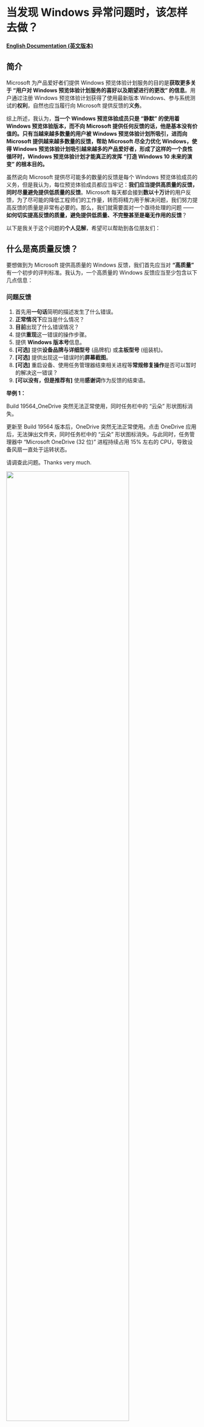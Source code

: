 # 当发现 Windows 异常问题时，该怎样去做？

[**English Documentation (英文版本)**](https://github.com/Lingggao/Microsoft_Insider_Program/tree/master/Microsoft%20Windows%20Insider%20Program/What%20should%20we%20do%20when%20find%20a%20Windows%20issue)

## 简介

Microsoft 为产品爱好者们提供 Windows 预览体验计划服务的目的是**获取更多关于 “用户对 Windows 预览体验计划服务的喜好以及期望进行的更改” 的信息**。用户通过注册 Windows 预览体验计划获得了使用最新版本 Windows、参与系统测试的**权利**，自然也应当履行向 Microsoft 提供反馈的**义务**。

综上所述，我认为，**当一个 Windows 预览体验成员只是 “静默” 的使用着 Windows 预览体验版本，而不向 Microsoft 提供任何反馈的话，他是基本没有价值的。只有当越来越多数量的用户被 Windows 预览体验计划所吸引，进而向 Microsoft 提供越来越多数量的反馈，帮助 Microsoft 尽全力优化 Windows，使得 Windows 预览体验计划吸引越来越多的产品爱好者，形成了这样的一个良性循环时，Windows 预览体验计划才能真正的发挥 “打造 Windows 10 未来的演变” 的根本目的。**

虽然说向 Microsoft 提供尽可能多的数量的反馈是每个 Windows 预览体验成员的义务，但是我认为，每位预览体验成员都应当牢记：**我们应当提供高质量的反馈，同时尽量避免提供低质量的反馈**。Microsoft 每天都会接到**数以十万计**的用户反馈，为了尽可能的降低工程师们的工作量，转而将精力用于解决问题，我们努力提高反馈的质量是非常有必要的。那么，我们就需要面对一个亟待处理的问题 —— **如何切实提高反馈的质量，避免提供低质量、不完整甚至是毫无作用的反馈**？

以下是我关于这个问题的**个人见解**，希望可以帮助到各位朋友们：

## 什么是高质量反馈？

要想做到为 Microsoft 提供高质量的 Windows 反馈，我们首先应当对 **“高质量”** 有一个初步的评判标准。我认为，一个高质量的 Windows 反馈应当至少包含以下几点信息：

### 问题反馈
1. 首先用**一句话**简明的描述发生了什么错误。
2. **正常情况下**应当是什么情况？
3. **目前**出现了什么错误情况？
4. 提供**重现**这一错误的操作步骤。
5. 提供 **Windows 版本号**信息。
6. **[可选]** 提供**设备品牌与详细型号** (品牌机) 或**主板型号** (组装机)。
7. **[可选]** 提供出现这一错误时的**屏幕截图**。
8. **[可选]** 重启设备、使用任务管理器结束相关进程等**常规修复操作**是否可以暂时的解决这一错误？
9. **[可以没有，但是推荐有]** 使用**感谢词**作为反馈的结束语。

**举例 1：**  

Build 19564_OneDrive 突然无法正常使用，同时任务栏中的 “云朵” 形状图标消失。

更新至 Build 19564 版本后，OneDrive 突然无法正常使用。点击 OneDrive 应用后，无法弹出文件夹，同时任务栏中的 “云朵” 形状图标消失。与此同时，任务管理器中 “Microsoft OneDrive (32 位)” 进程持续占用 15% 左右的 CPU，导致设备风扇一直处于运转状态。

请调查此问题。Thanks very much.

<img src="https://github.com/Lingggao/Microsoft_Insider_Program/blob/master/Microsoft%20Windows%20Insider%20Program/What%20should%20we%20do%20when%20find%20a%20Windows%20issue/Feedback.png?raw=true" width = "80%" />

> 这个例子选自于我个人提交的 Windows 反馈。

**举例 2：**

Build 19559_按 “Windows 徽标键+V” 快捷键启动 “剪贴板历史记录” 并将其关闭后，无法继续输入文字。

在 Build 19559 版本中，按下 “Windows 徽标键+V” 快捷键启动 “剪贴板历史记录” 后，如果不粘贴任何内容并直接将其关闭，将无法继续使用键盘输入文字。重启设备可以暂时解决这一问题。

请调查此问题。Thanks very much.

<img src="https://github.com/Lingggao/Microsoft_Insider_Program/blob/master/Microsoft%20Windows%20Insider%20Program/What%20should%20we%20do%20when%20find%20a%20Windows%20issue/Feedback_2.png?raw=true" width = "80%" />

> 这个例子同样选自于我个人提交的 Windows 反馈。

### 建议反馈
1. XXX
2. //To Do

[**回到顶部**](https://github.com/Lingggao/Microsoft_Insider_Program/blob/master/Microsoft%20Windows%20Insider%20Program/What%20should%20we%20do%20when%20find%20a%20Windows%20issue/README_cn.md#%E5%BD%93%E5%8F%91%E7%8E%B0-windows-%E5%BC%82%E5%B8%B8%E9%97%AE%E9%A2%98%E6%97%B6%E8%AF%A5%E6%80%8E%E6%A0%B7%E5%8E%BB%E5%81%9A)
